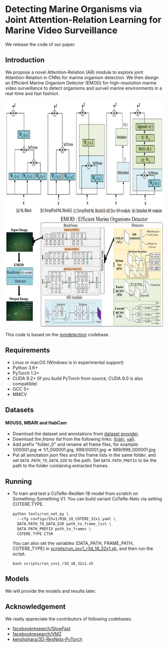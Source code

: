 # Detecting Marine Organisms via Joint Attention-Relation Learning for Marine Video Surveillance
We release the code of our paper.

## Introduction

We propose a novel Attention-Relation (AR) module to explore joint Attention-Relation in CNNs for marine organism detection. We then design an Efficient Marine Organism Detector (EMOD) for high-resolution marine video surveillance to detect organisms and surveil marine environments in a real-time and fast fashion.

<div align="center">
  <img src="./AR-method.png" height="360px"/>
</div>

<div align="center">
  <img src="./EMOD framework.jpg" height="360px"/>
</div>

This code is based on the [mmdetection](https://github.com/open-mmlab/mmdetection) codebase. 

## Requirements

- Linux or macOS (Windows is in experimental support)
- Python 3.6+
- PyTorch 1.3+
- CUDA 9.2+ (If you build PyTorch from source, CUDA 9.0 is also compatible)
- GCC 5+
- MMCV

## Datasets

#### MOUSS, MBARI and HabCam
- Download the dataset and annotations from [dataset provider](https://20bn.com/datasets/something-something). 
- Download the *frame list* from the following links: ([train](https://drive.google.com/file/d/1GG9l8pNk1zBHqAlCGiNWbCqbcCdqwuQt/view?usp=sharing), [val](https://drive.google.com/file/d/1cNNnagoWqzo3GP30gOz0kFS49NqaO8Kh/view?usp=sharing)).
- Add prefix "folder_0" and rename all frame files, for example: 1/00001.jpg => 1/1_000001.jpg, 999/00001.jpg => 999/999_000001.jpg
- Put all annotation json files and the frame lists in the same folder, and set `DATA.PATH_TO_DATA_DIR` to the path. Set `DATA.PATH_PREFIX` to be the path to the folder containing extracted frames.

## Running

- To train and test a CoTeRe-ResNet-18 model from scratch on Something-Something V1. You can build variant CoTeRe-Nets via setting COTERE.TYPE.

  ```
  python tools/run_net.py \
    --cfg configs/SSv1/R3D_18_COTERE_32x1.yaml \
    DATA.PATH_TO_DATA_DIR path_to_frame_list \
    DATA.PATH_PREFIX path_to_frames \
    COTERE.TYPE CTSR
  ```
  You can also set the variables (DATA_PATH, FRAME_PATH, COTERE_TYPE) in [scripts/run_ssv1_r3d_18_32x1.sh](scripts/run_ssv1_r3d_18_32x1.sh), and then run the script.

  ```
  bash scripts/run_ssv1_r3d_18_32x1.sh
  ```

## Models
We will provide the models and results later.

## Acknowledgement
We really appreciate the contributors of following codebases.

- [facebookresearch/SlowFast](https://github.com/facebookresearch/SlowFast)
- [facebookresearch/VMZ](https://github.com/facebookresearch/VMZ)
- [kenshohara/3D-ResNets-PyTorch](https://github.com/kenshohara/3D-ResNets-PyTorch)
